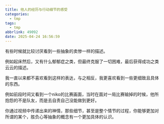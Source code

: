 ```yaml
---
title: 他人的经历与行动细节的感受
categories:
  - tmp
tags:
  - tmp
abbrlink: 49092
date: 2025-04-24 16:56:59
---
```


<!-- more --> 

有些时候就比较讨厌看到一些抽象的卖惨一样的描述。

例如起床然后，又有什么郁郁症之类，但最终克服了一切困难，最后获得成功之类云云的描述。

我一直以来都不喜欢看到这样的表达，与之相反，我更喜欢看到一些更细致且具体的东西。

例如前段时间又看到一个niko的比赛画面，当时在面对一局比赛输掉的时候，他所抱怨的不是队友，而是去自责自己没能做到更好。

你通过视频中传递出来的神情，那些细节，甚至是整个情节的过程，你能够更加对所谓的某个，胜负心等抽象的概念有一个更加具体的认识。

